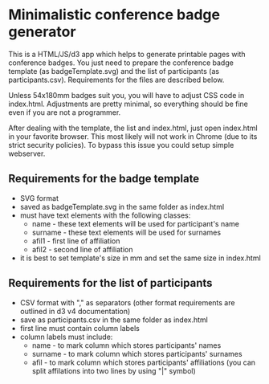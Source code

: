 # Minimalistic conference badge generator
This is a HTML/JS/d3 app which helps to generate printable pages with conference badges. You just need to prepare the conference badge template (as badgeTemplate.svg) and the list of participants (as participants.csv). Requirements for the files are described below.

Unless 54x180mm badges suit you, you will have to adjust CSS code in index.html. Adjustments are pretty minimal, so everything should be fine even if you are not a programmer.

After dealing with the template, the list and index.html, just open index.html in your favorite browser. This most likely will not work in Chrome (due to its strict security policies). To bypass this issue you could setup simple webserver.

## Requirements for the badge template

* SVG format
* saved as badgeTemplate.svg in the same folder as index.html
* must have text elements with the following classes:
    * name - these text elements will be used for participant's name
    * surname - these text elements will be used for surnames
    * afil1 - first line of affiliation
    * afil2 - second line of affiliation
* it is best to set template's size in mm and set the same size in index.html

## Requirements for the list of participants

* CSV format with "," as separators (other format requirements are outlined in d3 v4 documentation)
* save as participants.csv in the same folder as index.html
* first line must contain column labels
* column labels must include:
    * name - to mark column which stores participants' names
    * surname - to mark column which stores participants' surnames
    * afil - to mark column which stores participants' affiliations (you can split affilations into two lines by using "|" symbol)
